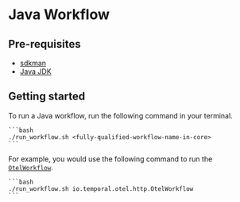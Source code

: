 # Java Workflow

## Pre-requisites

- [sdkman](https://sdkman.io/install/)
- [Java JDK](https://sdkman.io/jdks)

## Getting started

To run a Java workflow, run the following command in your terminal.

    ```bash
    ./run_workflow.sh <fully-qualified-workflow-name-in-core>
    ```

For example, you would use the following command to run the [`OtelWorkflow`](./core/src/main/java/io/temporal/otel/http/OtelWorkflow.java).

    ```bash
    ./run_workflow.sh io.temporal.otel.http.OtelWorkflow
    ```
